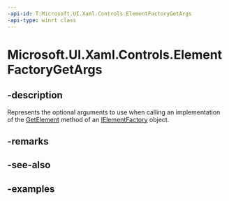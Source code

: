 ```yaml
---
-api-id: T:Microsoft.UI.Xaml.Controls.ElementFactoryGetArgs
-api-type: winrt class
---
```


<!-- Class syntax.
public class ElementFactoryGetArgs 
-->

# Microsoft.UI.Xaml.Controls.ElementFactoryGetArgs

## -description

Represents the optional arguments to use when calling an implementation of the [GetElement](/uwp/api/windows.ui.xaml.ielementfactory.getelement) method of an [IElementFactory](../microsoft.ui.xaml/ielementfactory.md) object.

## -remarks

## -see-also

## -examples
